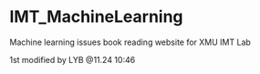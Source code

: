# IMT_MachineLearning
Machine learning issues book reading website for XMU IMT Lab

1st modified by LYB @11.24 10:46
